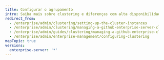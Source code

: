 ```yaml
---
title: Configurar o agrupamento
intro: Saiba mais sobre clustering e diferenças com alta disponibilidade.
redirect_from:
  - /enterprise/admin/clustering/setting-up-the-cluster-instances
  - /enterprise/admin/clustering/managing-a-github-enterprise-server-cluster
  - /enterprise/admin/guides/clustering/managing-a-github-enterprise-cluster/
  - /enterprise/admin/enterprise-management/configuring-clustering
mapTopic: true
versions:
  enterprise-server: '*'
---
```


